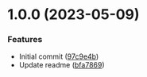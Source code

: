 # 1.0.0 (2023-05-09)


### Features

* Initial commit ([97c9e4b](https://github.com/Ugikie/test_cicd/commit/97c9e4b08aefff904f5227dff2271d926c686604))
* Update readme ([bfa7869](https://github.com/Ugikie/test_cicd/commit/bfa7869ab392f674ac2dc3b981a73e3c8565a003))
